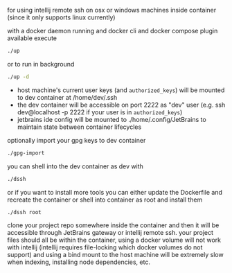 for using intellij remote ssh on osx or windows machines inside container (since it only supports linux currently)

with a docker daemon running and docker cli and docker compose plugin available execute

```bash
./up
```

or to run in background 

```bash
./up -d
```

- host machine's current user keys (and `authorized_keys`) will be mounted to dev container at /home/dev/.ssh
- the dev container will be accessible on port 2222 as "dev" user (e.g. ssh dev@localhost -p 2222 if your user is in `authorized_keys`)
- jetbrains ide config will be mounted to ./home/.config/JetBrains to maintain state between container lifecycles

optionally import your gpg keys to dev container

```bash
./gpg-import
```

you can shell into the dev container as dev with

```bash
./dssh
```

or if you want to install more tools you can either update the Dockerfile and recreate the container or shell into container as root and install them
```bash
./dssh root
```

clone your project repo somewhere inside the container and then it will be accessible through JetBrains gateway or intellij remote ssh. your project files should all be within the container, using a docker volume will not work with intellij (intellij requires file-locking which docker volumes do not support) and using a bind mount to the host machine will be extremely slow when indexing, installing node dependencies, etc.

